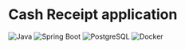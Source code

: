 # Cash Receipt application

![Java](https://shields.io/badge/Java-17-red?logo=java&style=flat) ![Spring Boot](https://shields.io/badge/Spring%20Boot-2-green?logo=spring&style=flat) ![PostgreSQL](https://shields.io/badge/-PostgreSQL-gray?logo=postgresql&style=flat) ![Docker](https://shields.io/badge/-Docker%20-gray?logo=docker&style=flat)